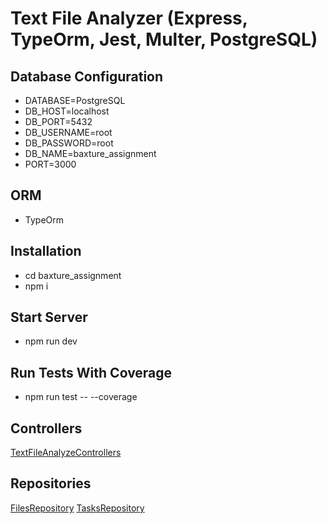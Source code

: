 # Text File Analyzer (Express, TypeOrm, Jest, Multer, PostgreSQL)


## Database Configuration
- DATABASE=PostgreSQL
- DB_HOST=localhost
- DB_PORT=5432
- DB_USERNAME=root
- DB_PASSWORD=root
- DB_NAME=baxture_assignment
- PORT=3000

## ORM
- TypeOrm

## Installation
- cd baxture_assignment
- npm i

## Start Server
- npm run dev

## Run Tests With Coverage
- npm run test -- --coverage

## Controllers
[TextFileAnalyzeControllers](https://github.com/amitwaghmare17011994/baxture_assignment/blob/main/src/controllers/TextFileAnalyzeControllers.ts)

## Repositories
[FilesRepository](https://github.com/amitwaghmare17011994/baxture_assignment/blob/main/src/repositories/FilesRepository.ts)
[TasksRepository](https://github.com/amitwaghmare17011994/baxture_assignment/blob/main/src/repositories/TasksRepository.ts)


